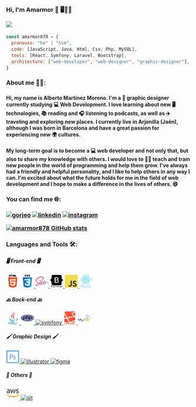 ### Hi, I'm Amarmor 👋 🖥️🔨🔧

![](https://user-images.githubusercontent.com/100948149/218884937-4334fd66-7df1-4103-9519-854fb0232523.png)

```js
const amarmor878 = {
  pronouns: "he" | "him",
  code: [JavaScript, Java, Html, Css, Php, MySQL],
  tools: [React, Symfony, Laravel, Bootstrap],
  architecture: ["web-developer", "web-designer", "graphic-designer"],
}
```
<h3>About me 👨‍💻:<h3>

#### Hi, my name is Alberto Martínez Moreno. I'm a 🎨 graphic designer currently studying 💻 Web Development. I love learning about new 🖥️ technologies, 📚 reading and 🎧 listening to podcasts, as well as ✈️ traveling and exploring new places. I currently live in Arjonilla (Jaén), although I was born in Barcelona and have a great passion for experiencing new 🌍 cultures.

#### My long-term goal is to become a 💻 web developer and not only that, but also to share my knowledge with others. I would love to 👨‍🏫 teach and train new people in the world of programming and help them grow. I've always had a friendly and helpful personality, and I like to help others in any way I can. I'm excited about what the future holds for me in the field of web development and I hope to make a difference in the lives of others. 😄

<h3>You can find me 🌐:<h3>

<a href="https://twitter.com/BertMarti6">![gorjeo](https://user-images.githubusercontent.com/100948149/218886606-2197f6c4-3cc3-4ba2-81fd-8a9b99a1baf2.png)</a>
<a href="https://www.linkedin.com/in/alberto-mart%C3%ADnez-moreno-9a7389264/">![linkedin](https://user-images.githubusercontent.com/100948149/218886940-e7ca8bcf-3e6c-4319-81ad-dee55875d197.png)</a>
<a href="https://www.instagram.com/bertmarti6/">![instagram](https://user-images.githubusercontent.com/100948149/218887381-85485f56-bda5-4c5c-bcd8-8cafa9f6ffd3.png)</a>

[![amarmor878 GitHub stats](https://github-readme-stats.vercel.app/api?username=amarmor878&show_icons=true)](https://github.com/anuraghazra/github-readme-stats)

<h3 align="left">Languages and Tools 🛠️:</h3>
<h5 align="left">🖥️ Front-end 🖥️</h5>
<p align="left" id="front-end">
  <a href="https://www.w3.org/html/" target="_blank" rel="noreferrer">
    <img 
         src="https://raw.githubusercontent.com/devicons/devicon/master/icons/html5/html5-original-wordmark.svg" 
         alt="html5" 
         width="36" 
         height="36" 
         /></a> 
  <a href="https://www.w3schools.com/css/" target="_blank" rel="noreferrer">
    <img
      src="https://raw.githubusercontent.com/devicons/devicon/master/icons/css3/css3-original-wordmark.svg"
      alt="css3"
      width="36"
      height="36"
    />
  </a>
  <a href="https://sass-lang.com" target="_blank" rel="noreferrer">
    <img
      src="https://raw.githubusercontent.com/devicons/devicon/master/icons/sass/sass-original.svg"
      alt="sass"
      width="36"
      height="36"
    />
  </a>
  <a href="https://getbootstrap.com" target="_blank" rel="noreferrer">
    <img
      src="https://raw.githubusercontent.com/devicons/devicon/master/icons/bootstrap/bootstrap-plain-wordmark.svg"
      alt="bootstrap"
      width="36"
      height="36"
    />
  </a>
  <a
    href="https://developer.mozilla.org/en-US/docs/Web/JavaScript"
    target="_blank"
    rel="noreferrer"
  >
    <img
      src="https://raw.githubusercontent.com/devicons/devicon/master/icons/javascript/javascript-original.svg"
      alt="javascript"
      width="36"
      height="36"
    />
  </a>
  <a href="https://reactjs.org/" target="_blank" rel="noreferrer">
    <img
      src="https://raw.githubusercontent.com/devicons/devicon/master/icons/react/react-original-wordmark.svg"
      alt="react"
      width="36"
      height="36"
    />
  </a>
</p>
<h5 align="left">🔙 Back-end 🔙</h5>
<p align="left" id="back-end">
    <a href="https://www.java.com" target="_blank" rel="noreferrer">
    <img
      src="https://raw.githubusercontent.com/devicons/devicon/master/icons/java/java-original.svg"
      alt="java"
      width="36"
      height="36"
    />
  </a>
   <a href="https://www.php.net" target="_blank" rel="noreferrer">
    <img
      src="https://raw.githubusercontent.com/devicons/devicon/master/icons/php/php-original.svg"
      alt="php"
      width="36"
      height="36"
    />
  </a>
  <a href="https://symfony.com" target="_blank" rel="noreferrer">
    <img
      src="https://symfony.com/logos/symfony_black_03.svg"
      alt="symfony"
      width="36"
      height="36"
    />
  </a>
  <a href="https://laravel.com/" target="_blank" rel="noreferrer">
    <img
      src="https://raw.githubusercontent.com/devicons/devicon/master/icons/laravel/laravel-plain-wordmark.svg"
      alt="laravel"
      width="36"
      height="36"
    />
  </a>
  <a href="https://www.mysql.com/" target="_blank" rel="noreferrer">
    <img
      src="https://raw.githubusercontent.com/devicons/devicon/master/icons/mysql/mysql-original-wordmark.svg"
      alt="mysql"
      width="36"
      height="36"
    />
  </a>
</p>
<h5 align="left">🖌️ Graphic Design 🖌️</h5>
<p align="left" id="graphic-design">
  <a href="https://www.photoshop.com/en" target="_blank" rel="noreferrer">
    <img
      src="https://raw.githubusercontent.com/devicons/devicon/master/icons/photoshop/photoshop-line.svg"
      alt="photoshop"
      width="36"
      height="36"
    />
  </a>
  <a href="https://www.adobe.com/in/products/illustrator.html"
    target="_blank"
    rel="noreferrer">
    <img
      src="https://www.vectorlogo.zone/logos/adobe_illustrator/adobe_illustrator-icon.svg"
      alt="illustrator"
      width="36"
      height="36"
    />
  </a>
  <a href="https://www.figma.com/" target="_blank" rel="noreferrer">
    <img
      src="https://www.vectorlogo.zone/logos/figma/figma-icon.svg"
      alt="figma"
      width="36"
      height="36"
    />
  </a>
</p>
<h5 align="left">🔧 Others 🔧</h5>
<p align="left" id="others">
   <a href="https://aws.amazon.com" target="_blank" rel="noreferrer">
    <img
      src="https://raw.githubusercontent.com/devicons/devicon/master/icons/amazonwebservices/amazonwebservices-original-wordmark.svg"
      alt="aws"
      width="36"
      height="36"
    />
  </a>
  <a href="https://git-scm.com/" target="_blank" rel="noreferrer">
    <img
      src="https://www.vectorlogo.zone/logos/git-scm/git-scm-icon.svg"
      alt="git"
      width="36"
      height="36"
    />
  </a>
</p>
